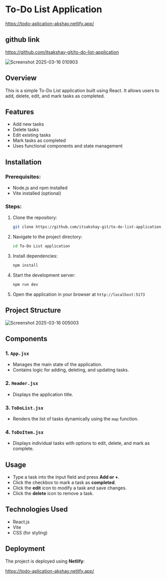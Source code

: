 # To-Do List Application 
https://todo-aplication-akshay.netlify.app/

## github link
https://github.com/itsakshay-git/to-do-list-application

![Screenshot 2025-03-16 010903](https://github.com/user-attachments/assets/ed9f3cf5-06bb-4d0a-8feb-af93635f735f)

## Overview

This is a simple To-Do List application built using React. It allows users to add, delete, edit, and mark tasks as completed.

## Features

- Add new tasks
- Delete tasks
- Edit existing tasks
- Mark tasks as completed
- Uses functional components and state management

## Installation

### Prerequisites:

- Node.js and npm installed
- Vite installed (optional)

### Steps:

1. Clone the repository:
   ```sh
   git clone https://github.com/itsakshay-git/to-do-list-application
   ```
2. Navigate to the project directory:
   ```sh
   cd To-Do List application
   ```
3. Install dependencies:
   ```sh
   npm install
   ```
4. Start the development server:
   ```sh
   npm run dev
   ```
5. Open the application in your browser at `http://localhost:5173`

## Project Structure

![Screenshot 2025-03-16 005003](https://github.com/user-attachments/assets/6559006c-bb3f-4a3a-b60e-f0284aed3e88)


## Components

### 1. `App.jsx`

- Manages the main state of the application.
- Contains logic for adding, deleting, and updating tasks.

### 2. `Header.jsx`

- Displays the application title.

### 3. `ToDoList.jsx`

- Renders the list of tasks dynamically using the `map` function.

### 4. `ToDoItem.jsx`

- Displays individual tasks with options to edit, delete, and mark as complete.

## Usage

- Type a task into the input field and press **Add or +**.
- Click the checkbox to mark a task as **completed**.
- Click the **edit** icon to modify a task and save changes.
- Click the **delete** icon to remove a task.

## Technologies Used

- React.js
- Vite
- CSS (for styling)

## Deployment

The project is deployed using **Netlify**:

https://todo-aplication-akshay.netlify.app/

